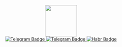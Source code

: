 <div id="header" align="center">
  <img src="https://media.giphy.com/media/yNU0cGq2Cu36sCf1WL/giphy.gif" width="100"/>
</div>

<div id="badges" align="center">
  <a href="https://t.me/dev_lis">
    <img src=https://img.shields.io/static/v1?style=for-the-badge&message=Telegram&color=26A5E4&logo=Telegram&logoColor=FFFFFF&label= alt="Telegram Badge"/>
  </a>
  <a href="https://www.facebook.com/profile.php?id=100077695834120">
    <img src=https://img.shields.io/static/v1?style=for-the-badge&message=Facebook&color=1877F2&logo=Facebook&logoColor=FFFFFF&label= alt="Telegram Badge"/>
  </a>
  <a href="https://habr.com/ru/users/MrLis/">
    <img src=https://img.shields.io/static/v1?style=for-the-badge&message=Habr&color=65A3BE&logo=Habr&logoColor=FFFFFF&label= alt="Habr Badge"/>
  </a>
</div>

<!---
dev-lis/dev-lis is a ✨ special ✨ repository because its `README.md` (this file) appears on your GitHub profile.
You can click the Preview link to take a look at your changes.
--->
